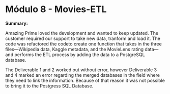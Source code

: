 # Módulo 8  - Movies-ETL


**Summary:**

Amazing Prime loved the development and wanted to keep updated. The customer required our support to take new data, tranform and load it. The code was refactored the codeto create one function that takes in the three files—Wikipedia data, Kaggle metadata, and the MovieLens rating data—and performs the ETL process by adding the data to a PostgreSQL database.

The Deliverable 1 and 2 worked out without error, however Deliverable 3 and 4 marked an error regarding the merged databases in the field where they need to link the information. Because of that reason it was not possible to bring it to the Postgress SQL Database.
